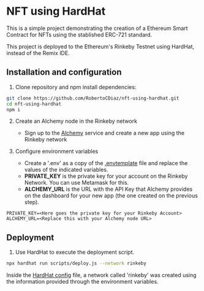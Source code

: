 # NFT using HardHat

This is a simple project demonstrating the creation of a Ethereum Smart Contract for NFTs using the stablished ERC-721 standard.

This project is deployed to the Ethereum's Rinkeby Testnet using HardHat, instead of the Remix IDE.

## Installation and configuration

1. Clone repository and npm install dependencies:

```bash
git clone https://github.com/RobertoCDiaz/nft-using-hardhat.git
cd nft-using-hardhat
npm i
```

2. Create an Alchemy node in the Rinkeby network
    * Sign up to the [Alchemy](https://www.alchemyapi.io) service and create a new app using the Rinkeby network

3. Configure environment variables
    * Create a '.env' as a copy of the [.envtemplate](.envtemplate) file and replace the values of the indicated variables.
    * **PRIVATE_KEY** is the private key for your account on the Rinkeby Network. You can use Metamask for this.
    * **ALCHEMY_URL** is the URL with the API Key that Alchemy provides on the dashboard for your new app (the one created on the previous step).
```
PRIVATE_KEY=<Here goes the private key for your Rinkeby Account>
ALCHEMY_URL=<Replace this with your Alchemy node URL>
```

## Deployment

1. Use HardHat to execute the deployment script. 

```bash
npx hardhat run scripts/deploy.js --network rinkeby
```

Inside the [HardHat config](hardhat.config.js) file, a network called 'rinkeby' was created using the information provided through the environment variables.